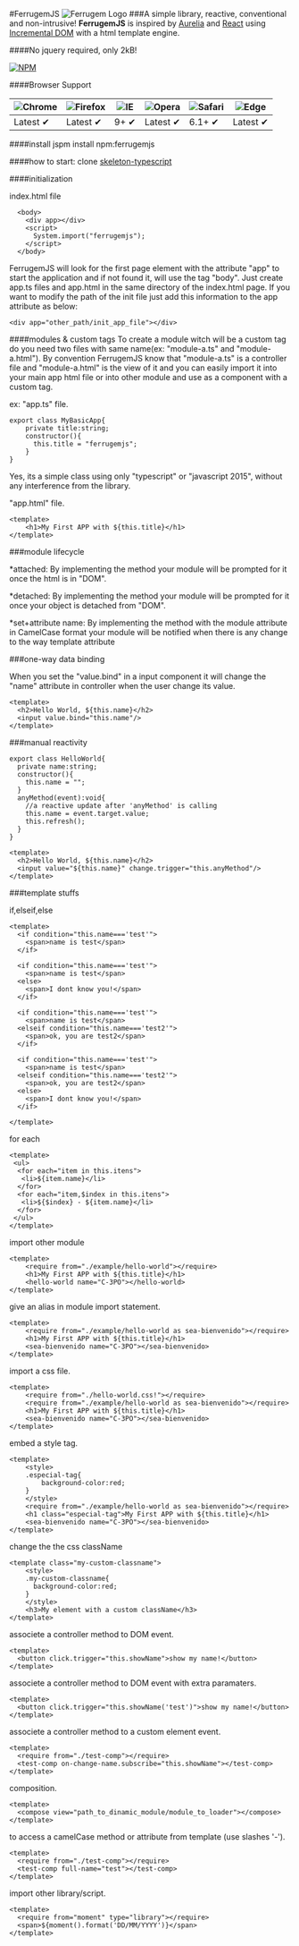 #FerrugemJS
![Ferrugem Logo](/assets/img/ferrugemjs.png) 
###A simple library, reactive, conventional and non-intrusive!
**FerrugemJS** is inspired by [Aurelia](http://aurelia.io/) and [React](https://facebook.github.io/react/) using [Incremental DOM](http://google.github.io/incremental-dom/) with a html template engine.

####No jquery required, only 2kB!

[![NPM](https://nodei.co/npm/ferrugemjs.png?downloads=true&downloadRank=true&stars=true)](https://nodei.co/npm/ferrugemjs/)

####Browser Support

![Chrome](https://raw.github.com/alrra/browser-logos/master/src/chrome/chrome_48x48.png) | ![Firefox](https://raw.github.com/alrra/browser-logos/master/src/firefox/firefox_48x48.png) | ![IE](https://raw.githubusercontent.com/alrra/browser-logos/master/src/archive/internet-explorer_9-11/internet-explorer_9-11_48x48.png) | ![Opera](https://raw.github.com/alrra/browser-logos/master/src/opera/opera_48x48.png) | ![Safari](https://raw.github.com/alrra/browser-logos/master/src/safari/safari_48x48.png) | ![Edge](https://raw.githubusercontent.com/alrra/browser-logos/master/src/edge/edge_48x48.png)
--- | --- | --- | --- | --- | --- |
Latest ✔ | Latest ✔ | 9+ ✔ | Latest ✔ | 6.1+ ✔ | Latest ✔ |

####install
jspm install npm:ferrugemjs

####how to start:
clone
[skeleton-typescript](https://github.com/ferrugemjs/skeleton-typescript)

####initialization

index.html file

```
  <body>    
    <div app></div>
    <script>
      System.import("ferrugemjs");
    </script>
  </body>
```
FerrugemJS will look for the first page element with the attribute "app" to start the application and if not found it, will use the tag "body".
Just create app.ts files and app.html in the same directory of the index.html page.
If you want to modify the path of the init file just add this information to the app attribute as below:
```
<div app="other_path/init_app_file"></div>
```
####modules & custom tags
To create a module witch will be a custom tag do you need two files with same name(ex: "module-a.ts" and "module-a.html").
By convention FerrugemJS know that "module-a.ts" is a controller file and "module-a.html" is the view of it and you can easily import it into your main app html file or into other module and use as a component with a custom tag.

ex: 
"app.ts" file.
```
export class MyBasicApp{
    private title:string;
    constructor(){
      this.title = "ferrugemjs";
    }
}
```
Yes, its a simple class using only "typescript" or "javascript 2015", without any interference from the library.

"app.html" file.
```
<template>
    <h1>My First APP with ${this.title}</h1>
</template>
```

###module lifecycle

*attached:
By implementing the method your module will be prompted for it once the html is in "DOM".

*detached:
By implementing the method your module will be prompted for it once your object is detached from "DOM".

*set+attribute name:
By implementing the method with the module attribute in CamelCase format your module will be notified when there is any change to the way template attribute

###one-way data binding

When you set the "value.bind" in a input component it will change the "name" attribute in controller when the user change its value.

```
<template>
  <h2>Hello World, ${this.name}</h2>
  <input value.bind="this.name"/>
</template>
```

###manual reactivity
```
export class HelloWorld{
  private name:string;	
  constructor(){
    this.name = "";
  }
  anyMethod(event):void{	
	//a reactive update after 'anyMethod' is calling
	this.name = event.target.value;
	this.refresh();
  }
}
```
```
<template>
  <h2>Hello World, ${this.name}</h2>
  <input value="${this.name}" change.trigger="this.anyMethod"/>
</template>
```

###template stuffs

if,elseif,else

```
<template>
  <if condition="this.name==='test'">
    <span>name is test</span>
  </if>

  <if condition="this.name==='test'">
    <span>name is test</span>
  <else>
    <span>I dont know you!</span>
  </if>

  <if condition="this.name==='test'">
    <span>name is test</span>
  <elseif condition="this.name==='test2'">
    <span>ok, you are test2</span>
  </if>

  <if condition="this.name==='test'">
    <span>name is test</span>
  <elseif condition="this.name==='test2'">
    <span>ok, you are test2</span>
  <else>
    <span>I dont know you!</span>  
  </if>

</template>
```

for each

```
<template>
 <ul>
  <for each="item in this.itens">
   <li>${item.name}</li>
  </for>
  <for each="item,$index in this.itens">
   <li>${$index} - ${item.name}</li>
  </for>
 </ul>
</template>
```

import other module

```
<template>
    <require from="./example/hello-world"></require>
    <h1>My First APP with ${this.title}</h1>
    <hello-world name="C-3PO"></hello-world>   
</template>
```
give an alias in module import statement. 

```
<template>
    <require from="./example/hello-world as sea-bienvenido"></require>
    <h1>My First APP with ${this.title}</h1>
    <sea-bienvenido name="C-3PO"></sea-bienvenido>   
</template>

```

import a css file. 

```
<template>
    <require from="./hello-world.css!"></require>
    <require from="./example/hello-world as sea-bienvenido"></require>
    <h1>My First APP with ${this.title}</h1>
    <sea-bienvenido name="C-3PO"></sea-bienvenido>   
</template>

```
embed a style tag. 

```
<template>
    <style>
    .especial-tag{
    	background-color:red;
    }
    </style>
    <require from="./example/hello-world as sea-bienvenido"></require>
    <h1 class="especial-tag">My First APP with ${this.title}</h1>
    <sea-bienvenido name="C-3PO"></sea-bienvenido>   
</template>

```

change the the css className 

```
<template class="my-custom-classname">
    <style>
    .my-custom-classname{
      background-color:red;
    }
    </style>
    <h3>My element with a custom className</h3>
</template>

```

associete a controller method to DOM event.

```
<template>
  <button click.trigger="this.showName">show my name!</button>
</template>
```

associete a controller method to DOM event with extra paramaters.

```
<template>
  <button click.trigger="this.showName('test')">show my name!</button>
</template>
```


associete a controller method to a custom element event.

```
<template>
  <require from="./test-comp"></require>
  <test-comp on-change-name.subscribe="this.showName"></test-comp>
</template>
```

composition.

```
<template>
  <compose view="path_to_dinamic_module/module_to_loader"></compose>
</template>
```

to access a camelCase method or attribute from template (use slashes '-').

```
<template>
  <require from="./test-comp"></require>
  <test-comp full-name="test"></test-comp>
</template>
```

import other library/script.

```
<template>
  <require from="moment" type="library"></require>
  <span>${moment().format('DD/MM/YYYY')}</span>
</template>
```

